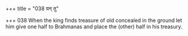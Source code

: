 +++
title = "038 यन् तु"

+++
038	When the king finds treasure of old concealed in the ground let him give one half to Brahmanas and place the (other) half in his treasury.